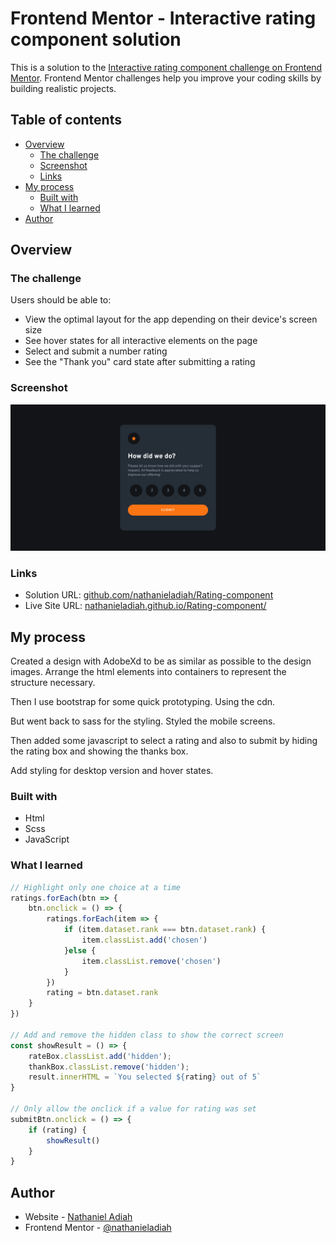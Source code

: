 # Frontend Mentor - Interactive rating component solution

This is a solution to the [Interactive rating component challenge on Frontend Mentor](https://www.frontendmentor.io/challenges/interactive-rating-component-koxpeBUmI). Frontend Mentor challenges help you improve your coding skills by building realistic projects. 

## Table of contents

- [Overview](#overview)
  - [The challenge](#the-challenge)
  - [Screenshot](#screenshot)
  - [Links](#links)
- [My process](#my-process)
  - [Built with](#built-with)
  - [What I learned](#what-i-learned)
- [Author](#author)


## Overview

### The challenge

Users should be able to:

- View the optimal layout for the app depending on their device's screen size
- See hover states for all interactive elements on the page
- Select and submit a number rating
- See the "Thank you" card state after submitting a rating

### Screenshot

![](./screenshot.png)


### Links

- Solution URL: [github.com/nathanieladiah/Rating-component](https://github.com/nathanieladiah/Rating-component)
- Live Site URL: [nathanieladiah.github.io/Rating-component/](https://nathanieladiah.github.io/Rating-component/)

## My process

Created a design with AdobeXd to be as similar as possible to the design images.
Arrange the html elements into containers to represent the structure necessary.

Then I use bootstrap for some quick prototyping. Using the cdn.

But went back to sass for the styling. Styled the mobile screens.

Then added some javascript to select a rating and also to submit by 
hiding the rating box and showing the thanks box.

Add styling for desktop version and hover states.

### Built with

* Html
* Scss
* JavaScript


### What I learned

```js
// Highlight only one choice at a time
ratings.forEach(btn => {
	btn.onclick = () => {
		ratings.forEach(item => {
			if (item.dataset.rank === btn.dataset.rank) {
				item.classList.add('chosen')
			}else {
				item.classList.remove('chosen')
			}
		})
		rating = btn.dataset.rank
	}
})

// Add and remove the hidden class to show the correct screen
const showResult = () => {
	rateBox.classList.add('hidden');
	thankBox.classList.remove('hidden');
	result.innerHTML = `You selected ${rating} out of 5`
}

// Only allow the onclick if a value for rating was set
submitBtn.onclick = () => {
	if (rating) {
		showResult()
	}
}
```

## Author

- Website - [Nathaniel Adiah](https://nathanieladiah.github.io)
- Frontend Mentor - [@nathanieladiah](https://www.frontendmentor.io/profile/nathanieladiah)
